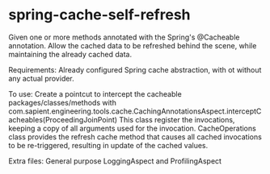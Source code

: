 # spring-cache-self-refresh
Given one or more methods annotated with the Spring's @Cacheable annotation. Allow the cached data to be refreshed behind the scene, while maintaining the already cached data. 

Requirements:
Already configured Spring cache abstraction, with ot without any actual provider.

To use:
Create a pointcut to intercept the cacheable packages/classes/methods with com.sapient.engineering.tools.cache.CachingAnnotationsAspect.interceptCacheables(ProceedingJoinPoint)
This class register the invocations, keeping a copy of all arguments used for the invocation.
CacheOperations class provides the refresh cache method that causes all cached invocations to be re-triggered, resulting in update of the cached values.

Extra files:
General purpose LoggingAspect and ProfilingAspect

